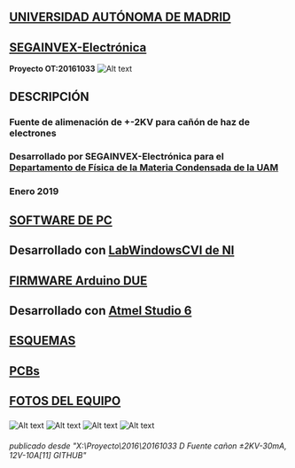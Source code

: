 ## [UNIVERSIDAD AUTÓNOMA DE MADRID](https://www.uam.es/UAM/Home.htm?language=es)
## [SEGAINVEX-Electrónica](https://www.uam.es/uam/segainvex)
**Proyecto OT:20161033**
![Alt text](https://github.com/SEGAINVEX-ELECTRONICA/Fuente-de-2KV-para-haz-de-electrones/tree/main/fotos/foto2.jpg " ")
## DESCRIPCIÓN
### Fuente de alimenación de +-2KV para cañón de haz de electrones 
### Desarrollado por SEGAINVEX-Electrónica para el [Departamento de Física de la Materia Condensada de la UAM](https://www.fmc.uam.es/research/nano-spm-lab/)
### Enero 2019

## [SOFTWARE DE PC](https://github.com/SEGAINVEX-ELECTRONICA/Fuente-de-2KV-para-haz-de-electrones/blob/main/software/software.zip)
## Desarrollado con [LabWindowsCVI de NI](https://www.ni.com/es-es.html)

## [FIRMWARE Arduino DUE](https://github.com/SEGAINVEX-ELECTRONICA/Fuente-de-2KV-para-haz-de-electrones/blob/main/firmware/firmware.zip)
## Desarrollado con [Atmel Studio 6](https://www.microchip.com/en-us/development-tools-tools-and-software/avr-and-sam-downloads-archive)
    
## [ESQUEMAS](https://github.com/SEGAINVEX-ELECTRONICA/Fuente-de-2KV-para-haz-de-electrones/blob/main/esquemas/)

## [PCBs](https://github.com/SEGAINVEX-ELECTRONICA/Fuente-de-2KV-para-haz-de-electrones/blob/main/pcbs/)
### 
## [FOTOS DEL EQUIPO](https://github.com/SEGAINVEX-ELECTRONICA/Fuente-de-2KV-para-haz-de-electrones/tree/main/fotos/) 
###
![Alt text](https://github.com/SEGAINVEX-ELECTRONICA/Fuente-de-2KV-para-haz-de-electrones/tree/main/fotos/foto2.jpg " ")
![Alt text](https://github.com/SEGAINVEX-ELECTRONICA/Fuente-de-2KV-para-haz-de-electrones/tree/main/fotos/foto3.jpg " ")
![Alt text](https://github.com/SEGAINVEX-ELECTRONICA/Fuente-de-2KV-para-haz-de-electrones/tree/main/fotos/foto4.jpg " ")
![Alt text](https://github.com/SEGAINVEX-ELECTRONICA/Fuente-de-2KV-para-haz-de-electrones/tree/main/fotos/foto5.jpg " ")

###### publicado desde "X:\Proyecto\2016\20161033 D Fuente cañon ±2KV-30mA, 12V-10A\[11] GITHUB"
